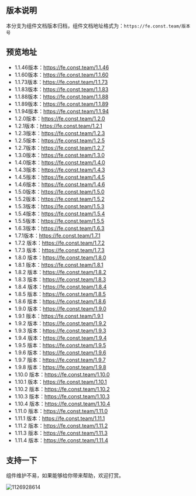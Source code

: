 ## 版本说明

本分支为组件文档版本归档，组件文档地址格式为：`https://fe.const.team/版本号`

## 预览地址

* 1.1.46版本：https://fe.const.team/1.1.46
* 1.1.60版本：https://fe.const.team/1.1.60
* 1.1.73版本：https://fe.const.team/1.1.73
* 1.1.83版本：https://fe.const.team/1.1.83
* 1.1.88版本：https://fe.const.team/1.1.88
* 1.1.89版本：https://fe.const.team/1.1.89
* 1.1.94版本：https://fe.const.team/1.1.94
* 1.2.0版本：https://fe.const.team/1.2.0
* 1.2.1版本：https://fe.const.team/1.2.1
* 1.2.3版本：https://fe.const.team/1.2.3
* 1.2.5版本：https://fe.const.team/1.2.5
* 1.2.7版本：https://fe.const.team/1.2.7
* 1.3.0版本：https://fe.const.team/1.3.0
* 1.4.0版本：https://fe.const.team/1.4.0
* 1.4.3版本：https://fe.const.team/1.4.3
* 1.4.5版本：https://fe.const.team/1.4.5
* 1.4.6版本：https://fe.const.team/1.4.6
* 1.5.0版本：https://fe.const.team/1.5.0
* 1.5.2版本：https://fe.const.team/1.5.2
* 1.5.3版本：https://fe.const.team/1.5.3
* 1.5.4版本：https://fe.const.team/1.5.4
* 1.5.5版本：https://fe.const.team/1.5.5
* 1.6.3版本：https://fe.const.team/1.6.3
* 1.7.1版本：https://fe.const.team/1.7.1
* 1.7.2 版本：https://fe.const.team/1.7.2
* 1.7.3 版本：https://fe.const.team/1.7.3
* 1.8.0 版本：https://fe.const.team/1.8.0
* 1.8.1 版本：https://fe.const.team/1.8.1
* 1.8.2 版本：https://fe.const.team/1.8.2
* 1.8.3 版本：https://fe.const.team/1.8.3
* 1.8.4 版本：https://fe.const.team/1.8.4
* 1.8.5 版本：https://fe.const.team/1.8.5
* 1.8.6 版本：https://fe.const.team/1.8.6
* 1.9.0 版本：https://fe.const.team/1.9.0
* 1.9.1 版本：https://fe.const.team/1.9.1
* 1.9.2 版本：https://fe.const.team/1.9.2
* 1.9.3 版本：https://fe.const.team/1.9.3
* 1.9.4 版本：https://fe.const.team/1.9.4
* 1.9.5 版本：https://fe.const.team/1.9.5
* 1.9.6 版本：https://fe.const.team/1.9.6
* 1.9.7 版本：https://fe.const.team/1.9.7
* 1.9.8 版本：https://fe.const.team/1.9.8
* 1.10.0 版本：https://fe.const.team/1.10.0
* 1.10.1 版本：https://fe.const.team/1.10.1
* 1.10.2 版本：https://fe.const.team/1.10.2
* 1.10.3 版本：https://fe.const.team/1.10.3
* 1.10.4 版本：https://fe.const.team/1.10.4
* 1.11.0 版本：https://fe.const.team/1.11.0
* 1.11.1 版本：https://fe.const.team/1.11.1
* 1.11.2 版本：https://fe.const.team/1.11.2
* 1.11.3 版本：https://fe.const.team/1.11.3
* 1.11.4 版本：https://fe.const.team/1.11.4

## 支持一下

组件维护不易，如果能够给你带来帮助，欢迎打赏。

![1126928614](https://jsd.cdn.zzko.cn/gh/wangdaodao/picx-images-hosting@master/20241112/1126928614.99tdfhlyvt.webp)